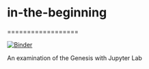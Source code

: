 # in-the-beginning

==================

[![Binder](https://mybinder.org/badge_logo.svg)](https://mybinder.org/v2/gh/mad0perator/in-the-beginning/HEAD)

An examination of the Genesis with Jupyter Lab
